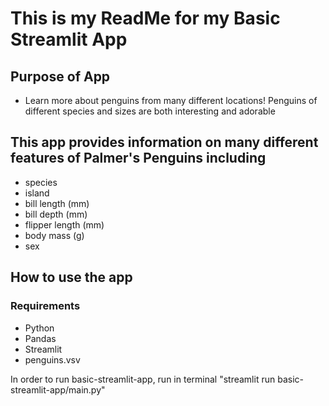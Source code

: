 # This is my ReadMe for my Basic Streamlit App

## Purpose of App
- Learn more about penguins from many different locations! Penguins of different species and sizes are both interesting and adorable

## This app provides information on many different features of Palmer's Penguins including
- species
- island
- bill length (mm)
- bill depth (mm)
- flipper length (mm)
- body mass (g)
- sex

## How to use the app

### Requirements
- Python
- Pandas
- Streamlit
- penguins.vsv

In order to run basic-streamlit-app, run in terminal "streamlit run basic-streamlit-app/main.py"
